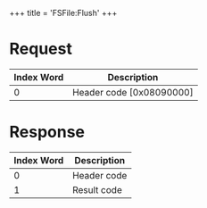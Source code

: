 +++
title = 'FSFile:Flush'
+++

# Request

| Index Word | Description                |
|------------|----------------------------|
| 0          | Header code \[0x08090000\] |

# Response

| Index Word | Description |
|------------|-------------|
| 0          | Header code |
| 1          | Result code |